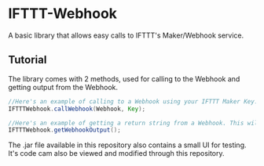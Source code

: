# IFTTT-Webhook
 A basic library that allows easy calls to IFTTT's Maker/Webhook service.
## Tutorial
 The library comes with 2 methods, used for calling to the Webhook and getting output from the Webhook.
 ```java
 //Here's an example of calling to a Webhook using your IFTTT Maker Key.
 IFTTTWebhook.callWebhook(Webhook, Key);
 
 //Here's an example of getting a return string from a Webhook. This will return an empty string if no Webhook has been called before.
 IFTTTWebhook.getWebhookOutput();
 ```
 The .jar file available in this repository also contains a small UI for testing. It's code cam also be viewed and modified through this repository.
 
